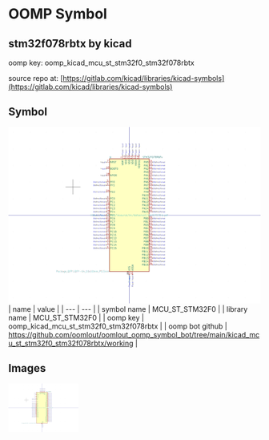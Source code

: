 # OOMP Symbol  
## stm32f078rbtx  by kicad  
  
oomp key: oomp_kicad_mcu_st_stm32f0_stm32f078rbtx  
  
source repo at: [https://gitlab.com/kicad/libraries/kicad-symbols](https://gitlab.com/kicad/libraries/kicad-symbols)  
## Symbol  
  
[![working.png](working_600.png)](working.png)  
| name | value | 
| --- | --- | 
| symbol name | MCU_ST_STM32F0 | 
| library name | MCU_ST_STM32F0 | 
| oomp key | oomp_kicad_mcu_st_stm32f0_stm32f078rbtx | 
| oomp bot github | https://github.com/oomlout/oomlout_oomp_symbol_bot/tree/main/kicad_mcu_st_stm32f0_stm32f078rbtx/working | 
## Images  
  
[![working.png](working_140.png)](working.png)  
